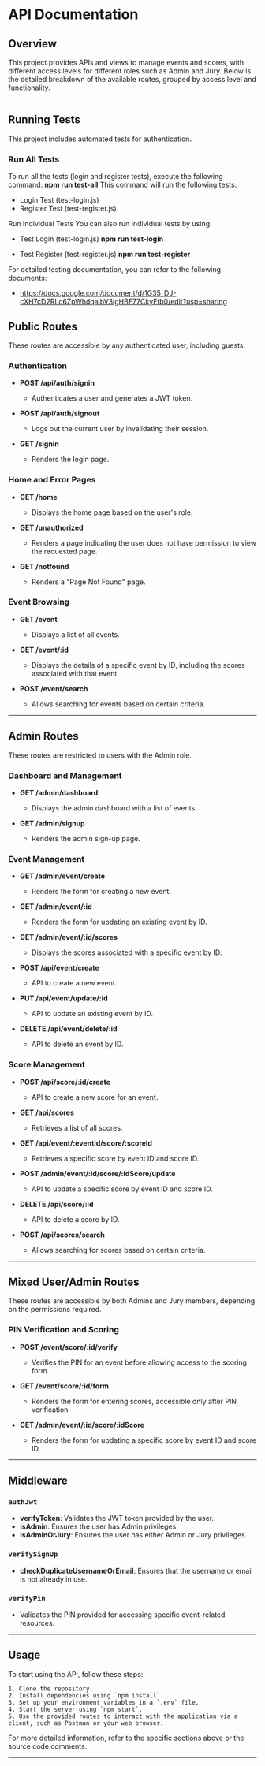 # API Documentation

## Overview

This project provides APIs and views to manage events and scores, with different access levels for different roles such as Admin and Jury. Below is the detailed breakdown of the available routes, grouped by access level and functionality.

---

## Running Tests

This project includes automated tests for authentication.

### Run All Tests
To run all the tests (login and register tests), execute the following command:
**npm run test-all**
This command will run the following tests:
- Login Test (test-login.js)
- Register Test (test-register.js)

Run Individual Tests
You can also run individual tests by using:
- Test Login (test-login.js)
**npm run test-login**

- Test Register (test-register.js)
**npm run test-register**

For detailed testing documentation, you can refer to the following documents:
- https://docs.google.com/document/d/1G35_DJ-cXH7cD2RLc6ZpWhdqalbV3igHBF77CkyFtb0/edit?usp=sharing


## Public Routes

These routes are accessible by any authenticated user, including guests.

### Authentication
- **POST /api/auth/signin**
  - Authenticates a user and generates a JWT token.
  
- **POST /api/auth/signout**
  - Logs out the current user by invalidating their session.
  
- **GET /signin**
  - Renders the login page.

### Home and Error Pages
- **GET /home**
  - Displays the home page based on the user's role.

- **GET /unauthorized**
  - Renders a page indicating the user does not have permission to view the requested page.

- **GET /notfound**
  - Renders a "Page Not Found" page.

### Event Browsing
- **GET /event**
  - Displays a list of all events.

- **GET /event/:id**
  - Displays the details of a specific event by ID, including the scores associated with that event.

- **POST /event/search**
  - Allows searching for events based on certain criteria.

---

## Admin Routes

These routes are restricted to users with the Admin role.

### Dashboard and Management
- **GET /admin/dashboard**
  - Displays the admin dashboard with a list of events.

- **GET /admin/signup**
  - Renders the admin sign-up page.

### Event Management
- **GET /admin/event/create**
  - Renders the form for creating a new event.

- **GET /admin/event/:id**
  - Renders the form for updating an existing event by ID.

- **GET /admin/event/:id/scores**
  - Displays the scores associated with a specific event by ID.

- **POST /api/event/create**
  - API to create a new event.

- **PUT /api/event/update/:id**
  - API to update an existing event by ID.

- **DELETE /api/event/delete/:id**
  - API to delete an event by ID.

### Score Management
- **POST /api/score/:id/create**
  - API to create a new score for an event.

- **GET /api/scores**
  - Retrieves a list of all scores.

- **GET /api/event/:eventId/score/:scoreId**
  - Retrieves a specific score by event ID and score ID.

- **POST /admin/event/:id/score/:idScore/update**
  - API to update a specific score by event ID and score ID.

- **DELETE /api/score/:id**
  - API to delete a score by ID.

- **POST /api/scores/search**
  - Allows searching for scores based on certain criteria.

---

## Mixed User/Admin Routes

These routes are accessible by both Admins and Jury members, depending on the permissions required.

### PIN Verification and Scoring
- **POST /event/score/:id/verify**
  - Verifies the PIN for an event before allowing access to the scoring form.

- **GET /event/score/:id/form**
  - Renders the form for entering scores, accessible only after PIN verification.

- **GET /admin/event/:id/score/:idScore**
  - Renders the form for updating a specific score by event ID and score ID.

---

## Middleware

### `authJwt`
- **verifyToken**: Validates the JWT token provided by the user.
- **isAdmin**: Ensures the user has Admin privileges.
- **isAdminOrJury**: Ensures the user has either Admin or Jury privileges.

### `verifySignUp`
- **checkDuplicateUsernameOrEmail**: Ensures that the username or email is not already in use.

### `verifyPin`
- Validates the PIN provided for accessing specific event-related resources.

---

## Usage

To start using the API, follow these steps:

    1. Clone the repository.
    2. Install dependencies using `npm install`.
    3. Set up your environment variables in a `.env` file.
    4. Start the server using `npm start`.
    5. Use the provided routes to interact with the application via a client, such as Postman or your web browser.

For more detailed information, refer to the specific sections above or the source code comments.

---
